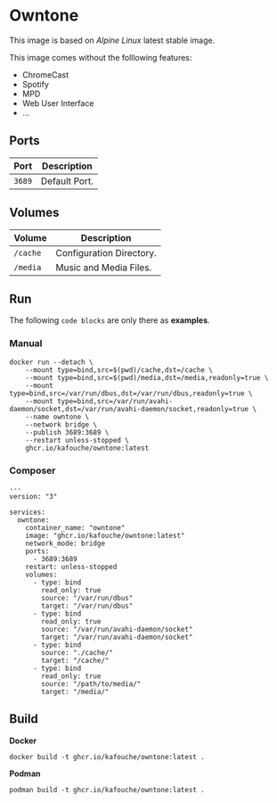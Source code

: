 # Owntone

This image is based on *Alpine Linux* latest stable image.

This image comes without the folllowing features:
- ChromeCast
- Spotify
- MPD
- Web User Interface
- ...

## Ports

| Port   | Description              |
|--------|--------------------------|
| `3689` | Default Port.            |

## Volumes

| Volume   | Description              |
|----------|--------------------------|
| `/cache` | Configuration Directory. |
| `/media` | Music and Media Files.   |

## Run

The following `code blocks` are only there as **examples**.

### Manual

```
docker run --detach \
    --mount type=bind,src=$(pwd)/cache,dst=/cache \
    --mount type=bind,src=$(pwd)/media,dst=/media,readonly=true \
    --mount type=bind,src=/var/run/dbus,dst=/var/run/dbus,readonly=true \
    --mount type=bind,src=/var/run/avahi-daemon/socket,dst=/var/run/avahi-daemon/socket,readonly=true \
    --name owntone \
    --network bridge \
    --publish 3689:3689 \
    --restart unless-stopped \
    ghcr.io/kafouche/owntone:latest
```

### Composer
```
---
version: "3"

services:
  owntone:
    container_name: "owntone"
    image: "ghcr.io/kafouche/owntone:latest"
    network_mode: bridge
    ports:
      - 3689:3689
    restart: unless-stopped
    volumes:
      - type: bind
        read_only: true
        source: "/var/run/dbus"
        target: "/var/run/dbus"
      - type: bind
        read_only: true
        source: "/var/run/avahi-daemon/socket"
        target: "/var/run/avahi-daemon/socket"
      - type: bind
        source: "./cache/"
        target: "/cache/"
      - type: bind
        read_only: true
        source: "/path/to/media/"
        target: "/media/"
```

## Build

**Docker**

```
docker build -t ghcr.io/kafouche/owntone:latest .
```

**Podman**

```
podman build -t ghcr.io/kafouche/owntone:latest .
```
